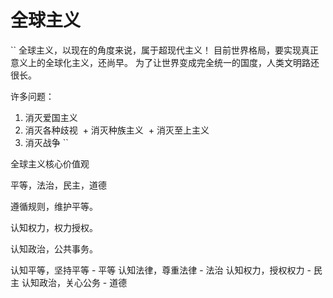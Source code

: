 # 全球主义

``
全球主义，以现在的角度来说，属于超现代主义！
目前世界格局，要实现真正意义上的全球化主义，还尚早。
为了让世界变成完全统一的国度，人类文明路还很长。

许多问题：

1. 消灭爱国主义
2. 消灭各种歧视
  + 消灭种族主义
  + 消灭至上主义  
3. 消灭战争
``

全球主义核心价值观 


平等，法治，民主，道德

遵循规则，维护平等。

认知权力，权力授权。

认知政治，公共事务。


认知平等，坚持平等 -  平等
认知法律，尊重法律 -  法治
认知权力，授权权力 -  民主
认知政治，关心公务 -  道德
